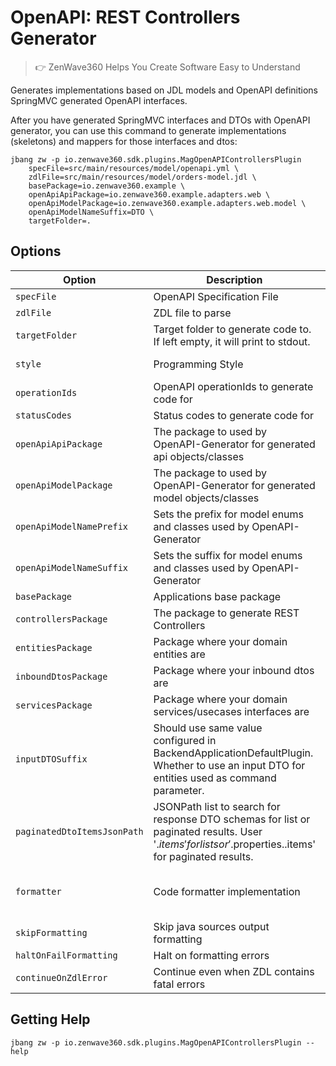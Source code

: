 # OpenAPI: REST Controllers Generator
> 👉 ZenWave360 Helps You Create Software Easy to Understand

Generates implementations based on JDL models and OpenAPI definitions SpringMVC generated OpenAPI interfaces.

After you have generated SpringMVC interfaces and DTOs with OpenAPI generator, you can use this command to generate implementations (skeletons) and mappers for those interfaces and dtos:

```shell
jbang zw -p io.zenwave360.sdk.plugins.MagOpenAPIControllersPlugin    
    specFile=src/main/resources/model/openapi.yml \
    zdlFile=src/main/resources/model/orders-model.jdl \
    basePackage=io.zenwave360.example \
    openApiApiPackage=io.zenwave360.example.adapters.web \
    openApiModelPackage=io.zenwave360.example.adapters.web.model \
    openApiModelNameSuffix=DTO \
    targetFolder=.
```

## Options

| **Option**                  | **Description**                                                                                                                                                            | **Type**         | **Default**                           | **Values**                        |
|-----------------------------|----------------------------------------------------------------------------------------------------------------------------------------------------------------------------|------------------|---------------------------------------|-----------------------------------|
| `specFile`                  | OpenAPI Specification File                                                                                                                                                 | URI              |                                       |                                   |
| `zdlFile`                   | ZDL file to parse                                                                                                                                                          | String           |                                       |                                   |
| `targetFolder`              | Target folder to generate code to. If left empty, it will print to stdout.                                                                                                 | File             |                                       |                                   |
| `style`                     | Programming Style                                                                                                                                                          | ProgrammingStyle | imperative                            | imperative, reactive              |
| `operationIds`              | OpenAPI operationIds to generate code for                                                                                                                                  | List             | []                                    |                                   |
| `statusCodes`               | Status codes to generate code for                                                                                                                                          | List             | [200, 201, 202, 400]                  |                                   |
| `openApiApiPackage`         | The package to used by OpenAPI-Generator for generated api objects/classes                                                                                                 | String           |                                       |                                   |
| `openApiModelPackage`       | The package to used by OpenAPI-Generator for generated model objects/classes                                                                                               | String           | {{openApiApiPackage}}                 |                                   |
| `openApiModelNamePrefix`    | Sets the prefix for model enums and classes used by OpenAPI-Generator                                                                                                      | String           |                                       |                                   |
| `openApiModelNameSuffix`    | Sets the suffix for model enums and classes used by OpenAPI-Generator                                                                                                      | String           |                                       |                                   |
| `basePackage`               | Applications base package                                                                                                                                                  | String           |                                       |                                   |
| `controllersPackage`        | The package to generate REST Controllers                                                                                                                                   | String           | {{basePackage}}.adapters.web          |                                   |
| `entitiesPackage`           | Package where your domain entities are                                                                                                                                     | String           | {{basePackage}}.core.domain           |                                   |
| `inboundDtosPackage`        | Package where your inbound dtos are                                                                                                                                        | String           | {{basePackage}}.core.inbound.dtos     |                                   |
| `servicesPackage`           | Package where your domain services/usecases interfaces are                                                                                                                 | String           | {{basePackage}}.core.inbound          |                                   |
| `inputDTOSuffix`            | Should use same value configured in BackendApplicationDefaultPlugin. Whether to use an input DTO for entities used as command parameter.                                   | String           |                                       |                                   |
| `paginatedDtoItemsJsonPath` | JSONPath list to search for response DTO schemas for list or paginated results. User '$.items' for lists or '$.properties.<content property>.items' for paginated results. | List             | [$.items, $.properties.content.items] |                                   |
| `formatter`                 | Code formatter implementation                                                                                                                                              | Formatters       | spring                                | google, palantir, spring, eclipse |
| `skipFormatting`            | Skip java sources output formatting                                                                                                                                        | boolean          | false                                 |                                   |
| `haltOnFailFormatting`      | Halt on formatting errors                                                                                                                                                  | boolean          | true                                  |                                   |
| `continueOnZdlError`        | Continue even when ZDL contains fatal errors                                                                                                                               | boolean          | true                                  |                                   |


## Getting Help

```shell
jbang zw -p io.zenwave360.sdk.plugins.MagOpenAPIControllersPlugin --help
```
